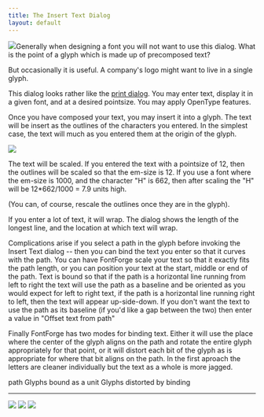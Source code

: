 ```yaml
---
title: The Insert Text Dialog
layout: default
---
```


![](img/InsertTxtDlg.png)Generally when designing a font you will not want
to use this dialog. What is the point of a glyph which is made up of
precomposed text?

But occasionally it is useful. A company's logo might want to live in a
single glyph.

This dialog looks rather like the [print dialog](display.html). You may
enter text, display it in a given font, and at a desired pointsize. You
may apply OpenType features.

Once you have composed your text, you may insert it into a glyph. The
text will be insert as the outlines of the characters you entered. In
the simplest case, the text will much as you entered them at the origin
of the glyph.

![](img/TextUnbound.png)

The text will be scaled. If you entered the text with a pointsize of 12,
then the outlines will be scaled so that the em-size is 12. If you use a
font where the em-size is 1000, and the character "H" is 662, then after
scaling the "H" will be 12\*662/1000 = 7.9 units high.

(You can, of course, rescale the outlines once they are in the glyph).

If you enter a lot of text, it will wrap. The dialog shows the length of
the longest line, and the location at which text will wrap.

Complications arise if you select a path in the glyph before invoking
the Insert Text dialog -- then you can bind the text you enter so that
it curves with the path. You can have FontForge scale your text so that
it exactly fits the path length, or you can position your text at the
start, middle or end of the path. Text is bound so that if the path is a
horizontal line running from left to right the text will use the path as
a baseline and be oriented as you would expect for left to right text,
if the path is a horizontal line running right to left, then the text
will appear up-side-down. If you don't want the text to use the path as
its baseline (if you'd like a gap between the two) then enter a value in
"Offset text from path"

Finally FontForge has two modes for binding text. Either it will use the
place where the center of the glyph aligns on the path and rotate the
entire glyph appropriately for that point, or it will distort each bit
of the glyph as is appropriate for where that bit aligns on the path. In
the first aproach the letters are cleaner individually but the text as a
whole is more jagged.

  path                  Glyphs bound as a unit           Glyphs distorted by binding
  --------------------- -------------------------------- -----------------------------------
  ![](img/PathToBind.png)   ![](img/TextBoundUnitaryGlyph.png)   ![](img/TextBoundDistortedGlyphs.png)


